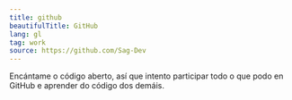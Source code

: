 ```yaml
---
title: github
beautifulTitle: GitHub
lang: gl
tag: work
source: https://github.com/Sag-Dev
---
```


Encántame o código aberto, así que intento participar todo o que podo en GitHub
e aprender do código dos demáis.
